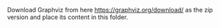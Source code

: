 Download Graphviz from here https://graphviz.org/download/ as the zip version and place its content in this folder.
